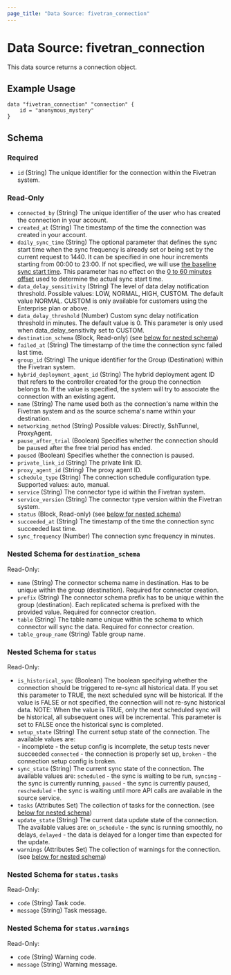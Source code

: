 ```yaml
---
page_title: "Data Source: fivetran_connection"
---
```


# Data Source: fivetran_connection

This data source returns a connection object.

## Example Usage

```hcl
data "fivetran_connection" "connection" {
    id = "anonymous_mystery"
}
```

<!-- schema generated by tfplugindocs -->
## Schema

### Required

- `id` (String) The unique identifier for the connection within the Fivetran system.

### Read-Only

- `connected_by` (String) The unique identifier of the user who has created the connection in your account.
- `created_at` (String) The timestamp of the time the connection was created in your account.
- `daily_sync_time` (String) The optional parameter that defines the sync start time when the sync frequency is already set or being set by the current request to 1440. It can be specified in one hour increments starting from 00:00 to 23:00. If not specified, we will use [the baseline sync start time](https://fivetran.com/docs/getting-started/syncoverview#syncfrequencyandscheduling). This parameter has no effect on the [0 to 60 minutes offset](https://fivetran.com/docs/getting-started/syncoverview#syncstarttimesandoffsets) used to determine the actual sync start time.
- `data_delay_sensitivity` (String) The level of data delay notification threshold. Possible values: LOW, NORMAL, HIGH, CUSTOM. The default value NORMAL. CUSTOM is only available for customers using the Enterprise plan or above.
- `data_delay_threshold` (Number) Custom sync delay notification threshold in minutes. The default value is 0. This parameter is only used when data_delay_sensitivity set to CUSTOM.
- `destination_schema` (Block, Read-only) (see [below for nested schema](#nestedblock--destination_schema))
- `failed_at` (String) The timestamp of the time the connection sync failed last time.
- `group_id` (String) The unique identifier for the Group (Destination) within the Fivetran system.
- `hybrid_deployment_agent_id` (String) The hybrid deployment agent ID that refers to the controller created for the group the connection belongs to. If the value is specified, the system will try to associate the connection with an existing agent.
- `name` (String) The name used both as the connection's name within the Fivetran system and as the source schema's name within your destination.
- `networking_method` (String) Possible values: Directly, SshTunnel, ProxyAgent.
- `pause_after_trial` (Boolean) Specifies whether the connection should be paused after the free trial period has ended.
- `paused` (Boolean) Specifies whether the connection is paused.
- `private_link_id` (String) The private link ID.
- `proxy_agent_id` (String) The proxy agent ID.
- `schedule_type` (String) The connection schedule configuration type. Supported values: auto, manual.
- `service` (String) The connector type id within the Fivetran system.
- `service_version` (String) The connector type version within the Fivetran system.
- `status` (Block, Read-only) (see [below for nested schema](#nestedblock--status))
- `succeeded_at` (String) The timestamp of the time the connection sync succeeded last time.
- `sync_frequency` (Number) The connection sync frequency in minutes.

<a id="nestedblock--destination_schema"></a>
### Nested Schema for `destination_schema`

Read-Only:

- `name` (String) The connector schema name in destination. Has to be unique within the group (destination). Required for connector creation.
- `prefix` (String) The connector schema prefix has to be unique within the group (destination). Each replicated schema is prefixed with the provided value. Required for connector creation.
- `table` (String) The table name unique within the schema to which connector will sync the data. Required for connector creation.
- `table_group_name` (String) Table group name.


<a id="nestedblock--status"></a>
### Nested Schema for `status`

Read-Only:

- `is_historical_sync` (Boolean) The boolean specifying whether the connection should be triggered to re-sync all historical data. If you set this parameter to TRUE, the next scheduled sync will be historical. If the value is FALSE or not specified, the connection will not re-sync historical data. NOTE: When the value is TRUE, only the next scheduled sync will be historical, all subsequent ones will be incremental. This parameter is set to FALSE once the historical sync is completed.
- `setup_state` (String) The current setup state of the connection. The available values are: <br /> - incomplete - the setup config is incomplete, the setup tests never succeeded  `connected` - the connection is properly set up, `broken` - the connection setup config is broken.
- `sync_state` (String) The current sync state of the connection. The available values are: `scheduled` - the sync is waiting to be run, `syncing` - the sync is currently running, `paused` - the sync is currently paused, `rescheduled` - the sync is waiting until more API calls are available in the source service.
- `tasks` (Attributes Set) The collection of tasks for the connection. (see [below for nested schema](#nestedatt--status--tasks))
- `update_state` (String) The current data update state of the connection. The available values are: `on_schedule` - the sync is running smoothly, no delays, `delayed` - the data is delayed for a longer time than expected for the update.
- `warnings` (Attributes Set) The collection of warnings for the connection. (see [below for nested schema](#nestedatt--status--warnings))

<a id="nestedatt--status--tasks"></a>
### Nested Schema for `status.tasks`

Read-Only:

- `code` (String) Task code.
- `message` (String) Task message.


<a id="nestedatt--status--warnings"></a>
### Nested Schema for `status.warnings`

Read-Only:

- `code` (String) Warning code.
- `message` (String) Warning message.